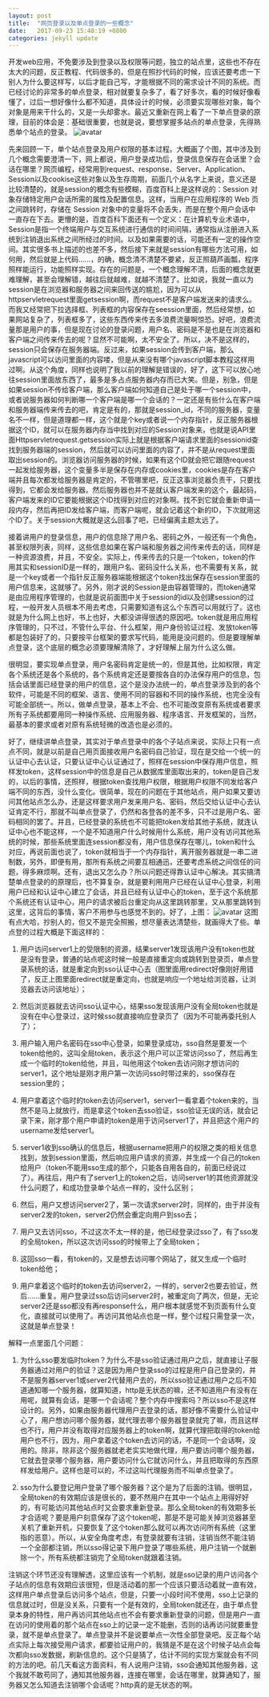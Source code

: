 ```yaml
---
layout: post
title:  "网页登录以及单点登录的一些概念"
date:   2017-09-23 15:48:19 +0800
categories: jekyll update
---
```

开发web应用，不免要涉及到登录以及权限等问题，独立的站点里，这些也不存在太大的问题，反正教程、代码很多的，但是在照抄代码的时候，应该还要考虑一下别人为什么要这样写，以后才能自己写，才能根据不同的需求设计不同的系统。而已经讨论的非常多的单点登录，相对就要复杂多了，看了好多次，看的时候好像看懂了，过后一想好像什么都不知道，具体设计的时候，必须要实现哪些对象，每个对象是用来干什么的，又是一头却雾水。最近又重新在网上看了一下单点登录的原理，目前的体会是：基础很重要，也就是说，要想掌握多站点的单点登录，先得熟悉单个站点的登录。
![avatar](/attach/images/SiteLoginFlow.png)

先来回顾一下，单个站点登录及用户权限的基本过程。大概画了个图，其中涉及到几个概念需要澄清一下，网上都说，用户登录成功后，登录信息保存在会话里？会话在哪里？网页编程，经常用到request、response、Server、Application、Session以及cookise这些对象以及生存周期，前面几个从名字上来说，意义还是比较清楚的，就是session的概念有些模糊，百度百科上是这样说的：Session 对象存储特定用户会话所需的属性及配置信息。这样，当用户在应用程序的 Web 页之间跳转时，存储在 Session 对象中的变量将不会丢失，而是在整个用户会话中一直存在下去。更懵的是，百度百科下面还有一个定义：在计算机专业术语中，Session是指一个终端用户与交互系统进行通信的时间间隔，通常指从注册进入系统到注销退出系统之间所经过的时间。以及如果需要的话，可能还有一定的操作空间。其实很多书上描述的也差不多，然后接下来就是session有哪些方法可用，如何用，然后就是上代码……，的确，概念清不清楚不要紧，反正照葫芦画瓢，程序照样能运行，功能照样实现。存在的问题是，一个概念理解不清，后面的概念就更难理解，甚至会理解错，越往后就越难，就越不清楚了。比如说，我就一直以为session是在浏览器和服务器之间来回传送的尴尬，因为可以从httpservletrequest里面getsession啊，而request不是客户端发送来的请求么。而我又经常把下拉选择框、列表框的内容保存在seession里面，然后经常想，如果网站复杂了，列表框多了，这些东西传来传去多浪费流量啊惊恐。好吧，浪费流量那是用户的事，但是现在讨论的登录问题，用户名、密码是不是也是在浏览器和客户端之间传来传去的呢？显然不可能啊，太不安全了。所以，决不是这样的，session只会保存在服务器端。反过来，如果session会传到客户端，那么javascript可以访问里面的内容喽，但是从来没有哪个javascript脚本教程这样用过啊。从这个角度，同样也说明了我以前的理解是错误的，好了，这下可以放心地往session里面放东西了，最多是多占点服务器内存而已大笑。但是，别急，但是如果session不传给客户端，那么客户端如何知道自己是处于哪一个session中，或者说服务器如何判断哪一个客户端是哪一个会话的？一定还是有些什么在客户端和服务器端传来传去的吧，肯定是有的，那就是session_id，不同的服务器，变量名不一样，但是道理都一样，这个就是个key或者说一个内存指针，反正服务器根据这个ID，就可以在服务器内存当中找到对应的Session对象来，也就是说API里面Httpservletrequest.getsession实际上就是根据客户端请求里面的sessionid查找到服务器端的session，然后就可以访问里面的内容了，并不是从request里面取出session的。浏览器访问服务器的时候，如果有这个ID就会把它跟随request一起发给服务器，这个变量多半是保存在内存或cookies里，cookies是存在客户端并且每次都发给服务器是肯定的，不管哪里吧，反正这事浏览器负责干，只要找得到，它都会发给服务器。然后服务器也并不是就认客户端发来的这个，最起码，客户端发来的ID它要能根据这个ID找得到对应的对象啊。找不到它就会重新申请一段内存，然后再把ID发给客户端，而客户端呢，就会记着这个新的ID，下次就用这个ID了。关于session大概就是这么回事了吧，已经偏离主题太远了。

接着讲用户的登录信息，用户的信息除了用户名、密码之外，一般还有一个角色，甚至权限列表，同样，这些信息如果在客户端和服务器之间传来传去的话，同样是一种资源浪费，并且，不安全。实际上，传来传去的只是一个token，token的作用其实和sessionID是一样的，跟用户名、密码没什么关系，也不需要有关系，就是一个key或者一个指针反正服务器端能根据这个token找出保存在session里面的用户信息来，这就够了。另外，刚才说的Session是由容器管理的，而token通常是由应用程序管理的，也就是说前面图中关于session的id以及创建session的过程，一般开发人员根本不用去考虑，只需要知道有这么个东西可以用就行了。这也就是为什么网上也好，书上也好，大都没讲得很透的原因吧。token就是用应用程序管理的，只不过，不管什么平台、什么框架，用户身份验证过程、发放token等都是包装好了的，只要按平台框架的要求写代码，能用是没问题的。但是要理解单点登录，这个底层的概念必须要理解清除了，才好理解上层为什么这么做。

很明显，要实现单点登录，用户名密码肯定是统一的，但是其他，比如权限，肯定各个系统还是各个系统的，各个系统肯定还是要按各自的办法保存用户的信息，包括会话里面已经登录的用户的信息，这个是没办法统一的，单点登录涉及到的各个软件，可能是不同的框架、语言、使用不同的容器和不同的操作系统，也完全没有可能全部统一。所以，做单点登录，基本上不会、也不可能改变原有系统或者要求所有子系统都要用同一种操作系统、应用服务器、程序语言、开发框架的，当然，最基本的要求或者对原有系统轻微的改造也是必须的。

好了，继续讲单点登录，其实对于单点登录中的各个子站点来说，实际上只有一点点不同，就是以前是自己用页面接收用户名密码自己验证，现在是交给一个统一的认证中心去认证，只要认证中心认证通过了，照样在session中保存用户信息，照样发token，这样session中的信息是自己从数据库里面取出来的，token是自己发的，以后的事情，还照样，根据token查找用户权限，根据用户权限不同发给客户端不同的东西，没什么变化。很简单，现在的问题在于其他站点，用户如果又要访问其他站点怎么办，还是这样要求用户发来用户名、密码，然后交给认证中心去认证肯定不行，那就不叫单点登录了，仍然和各登各的差不多，只不过是用户名、密码相同的罢了。并且，已经登录的系统也不可能把token发给其他子系统，就连认证中心也不能这样，一个是不知道用户什么时候用什么系统，用户没有访问其他系统的时候，那些系统里面连session都没有，用户信息保存在哪儿，token和什么对应，再说前面也说了，token就相当于一个内存指针，离开服务器就是一串二进制数，另外，即便有用，那所有系统之间要互相通迅，还要考虑系统之间信任的问题，得多麻烦啊。还有，退出又怎么办？所以问题还得靠认证中心解决。其实搞清楚单点登录的的原理后，也不算复杂，就是要利用用户已经在认证中心登录，利用用户已经和认证中心建立了会话，并且已经有认证中心的token，至于这个系统那个系统还有认证中心，用户的请求被后台重定向从这里跳转那里，又从那里跳转到这里，这背后的事情，客户不用参与也感觉不到的。好了，上图：
![avatar](/attach/images/SingleSignOn.png)
这图有点大哈，抄别人的，但又不是完全照搬，想尽量表达清楚些，就画得大了些。单点登的过程大概是下面这样的：

1. 用户访问server1上的受限制的资源，结果server1发现该用户没有token也就是没有登录，普通的站点呢这时候一般是直接重定向或跳转到登录页，单点登录系统的话，就是重定向到sso认证中心去（图里面用redirect好像刚好用错了，反正上图里面redirect就是重定向，也就是响应一个地址给浏览器，让浏览器去访问该地址）；

2. 然后浏览器就去访问sso认证中心，结果sso发现该用户没有全局token也就是没有在中心登录过，这时候sso就直接响应登录页了（因为不可能再委托别人了）；

3. 用户输入用户名密码在sso中心登录，如果登录成功，sso自然是要发一个token给他的，这叫全局token，表示这个用户可以正常访问sso了，然后再生成一个临时的token给他，并且，叫他用这个token去访问刚才想访问的server1，这个地址是刚才用户第一次访问sso时带过来的，sso保存在session里的；

4. 用户拿着这个临时的token去访问server1，server1一看拿着个token来的，当然不是马上就放行，而是拿这个token去sso验证，sso验证无误的话，就会记录下来，刚才那个用户申请的token是用于访问server1了，并且把这个用户的username发给server1。

5. server1收到sso确认的信息后，根据username把用户的权限之类的相关信息找到，放到session里面，然后响应用户请求的资源，并生成一个自己的token给用户（token不能用sso生成的那个，只能各自用各自的，前面已经说过了）。再往后，用户有了server1上的token之后，访问server1的其他资源就没什么问题了，和成功登录单个站点一样的，没什么区别；

6. 然后，用户又想访问server2了，第一次请求server2时，同样的，由于并没有server2发的token，server2仍然会重定向用户到sso去；

7. 用户又去访问sso，不过这次不太一样的是，他已经登录过sso了，有了sso发的全局token，所以这次访问sso的时候带上了全局token；

8. 这回sso一看，有token的，又是想去访问哪个网站了，就又生成一个临时token给他；

9. 用户拿着这个临时的token去访问server2，一样的，server2也要去验证，然后……重复。用户登录过sso后访问server2时，被重定向了两次，但是，无论server2还是sso都没有再response什么，用户根本就感觉不到页面有什么变化，直接就可以使用了。再访问其他站点也是一样，整个过程只需登录一次，这就是单点登录！

解释一点里面几个问题：

1. 为什么sso要发临时token？为什么不是sso验证通过用户之后，就直接让子服务器通过对用户的验证？这是因为用户登录sso的过程是用户自己登录的，并不是服务器server1或server2代替用户去的，所以sso验证通过用户之后不知道通知哪一个服务器，就算知道，http是无状态的嘛，还不知道用户有没有在用呢，就算有会话，是哪一个会话呢？整个内存中搜索吗？所以sso不是这样设计的。另外，如果由服务器代理用户去登录的话，那好像不需要什么验证中心了，用户想访问哪个服务器，就代理去哪个服务器登录就完了嘛，而且这样也不行，用户并没有取得对应服务器上的token啊，就算代理把取得的token给用户也不行，因为，用户拿着这个token去访问的话，不是同一个会话啊，没用的。除非，除非这个服务器就老老实实地做代理，用户要访问哪个服务器，它就去登录哪个服务器，用户要访问什么它就访问什么，并且把取得的东西原样发给用户。这样也是可以的，不过这叫代理服务而不叫单点登录了。

2. sso为什么要登记用户登录了哪个服务器？这个是为了后面的注销。很明显，全局token的有效期应该是很长的，要不然用户在其中一个站点上用得好好的，有可能访问其他站点时又会要求重新登录。那么全局token的有效期多长才合适呢？要是用户刻意保存了这个token呢，那是不是可能关掉浏览器甚至关机了重新开机，只要恢复了这个token那么就可以再次访问所有系统（这里指的恶意）。所以，从安全角度考虑，有登录就要有注销，注销当然不能注销一个全部都注销，所以sso得记录下用户登录了哪些系统，用户注销一个就删除一个，所有系统都注销完了全局token就跟着注销。

注销这个环节还没有理解透，这里应该有一个机制，就是sso记录的用户访问各个子站点的信息有效期应该很短，但是活动着的那一个应该只要活动着就一直有效，这样用户单点登录后访问多个站点，但是，只要一小段时间不使用，sso上记录的信息就过时，但是没关系，只要有一个是有效的，全局token就还在，由于单点登录本身的特性，用户再访问其他站点也不会有要求重新登录的问题，但是用户一直在访问的使用着的那个站点在sso上的记录一定不能删，否则的话再访问就要重登录，就不是单点登录了。单点登录并不是说要单点一次性全部登录吧。反正每个站点实际上每次接受用户请求，都要验证用户的，我猜是不是在这个时候子站点会每次都向sso发数据，刷新信息的。这个只是猜了，估计不同的实现方案就会有不同的方法的吧。前几天看这方面资料，有人说用户注销，sso会通知其他服务器，这个我就不敢苟同了，通知其他服务器，连接在哪里，会话在哪里，就算通知了，服务器又怎么知道去注销哪个会话呢？http真的是无状态的啊。